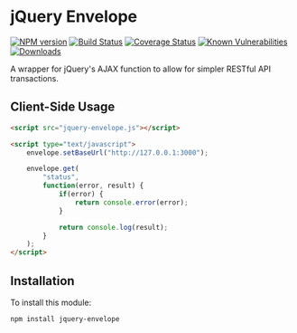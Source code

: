 # jQuery Envelope

[![NPM version][npm-version-image]][npm-url]
[![Build Status][build-status-image]][build-status-url]
[![Coverage Status][coverage-image]][coverage-url]
[![Known Vulnerabilities][vulnerabilities-image]][vulnerabilities-url]
[![Downloads][npm-downloads-image]][npm-url]

A wrapper for jQuery's AJAX function to allow for simpler RESTful API transactions.

## Client-Side Usage

```html
<script src="jquery-envelope.js"></script>

<script type="text/javascript">
	envelope.setBaseUrl("http://127.0.0.1:3000");

	envelope.get(
		"status",
		function(error, result) {
			if(error) {
				return console.error(error);
			}

			return console.log(result);
		}
	);
</script>
```

## Installation

To install this module:
```bash
npm install jquery-envelope
```

[npm-url]: https://www.npmjs.com/package/jquery-envelope
[npm-version-image]: https://img.shields.io/npm/v/jquery-envelope.svg
[npm-downloads-image]: http://img.shields.io/npm/dm/jquery-envelope.svg

[build-status-url]: https://travis-ci.org/nitro404/jquery-envelope
[build-status-image]: https://travis-ci.org/nitro404/jquery-envelope.svg?branch=master

[coverage-url]: https://coveralls.io/github/nitro404/jquery-envelope?branch=master
[coverage-image]: https://coveralls.io/repos/github/nitro404/jquery-envelope/badge.svg?branch=master

[vulnerabilities-url]: https://snyk.io/test/github/nitro404/jquery-envelope?targetFile=package.json
[vulnerabilities-image]: https://snyk.io/test/github/nitro404/jquery-envelope/badge.svg?targetFile=package.json
